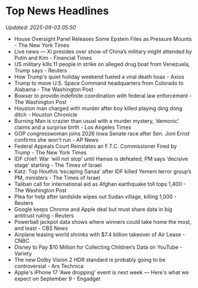 # Top News Headlines

_Updated: 2025-09-03 05:50_

- House Oversight Panel Releases Some Epstein Files as Pressure Mounts - The New York Times
- Live news — Xi presides over show of China’s military might attended by Putin and Kim - Financial Times
- US military kills 11 people in strike on alleged drug boat from Venezuela, Trump says - Reuters
- How Trump's quiet holiday weekend fueled a viral death hoax - Axios
- Trump to move U.S. Space Command headquarters from Colorado to Alabama - The Washington Post
- Bowser to provide indefinite coordination with federal law enforcement - The Washington Post
- Houston man charged with murder after boy killed playing ding dong ditch - Houston Chronicle
- Burning Man is crazier than usual with a murder mystery, ‘demonic’ claims and a surprise birth - Los Angeles Times
- GOP congresswoman joins 2026 Iowa Senate race after Sen. Joni Ernst confirms she won't run - AP News
- Federal Appeals Court Reinstates an F.T.C. Commissioner Fired by Trump - The New York Times
- IDF chief: War ‘will not stop’ until Hamas is defeated; PM says ‘decisive stage’ starting - The Times of Israel
- Katz: Top Houthis ‘escaping Sanaa’ after IDF killed Yemeni terror group’s PM, ministers - The Times of Israel
- Taliban call for international aid as Afghan earthquake toll tops 1,400 - The Washington Post
- Plea for help after landslide wipes out Sudan village, killing 1,000 - Reuters
- Google keeps Chrome and Apple deal but must share data in big antitrust ruling - Reuters
- Powerball jackpot data shows where winners could take home the most, and least - CBS News
- Airplane leasing world shrinks with $7.4 billion takeover of Air Lease - CNBC
- Disney to Pay $10 Million for Collecting Children’s Data on YouTube - Variety
- The new Dolby Vision 2 HDR standard is probably going to be controversial - Ars Technica
- Apple's iPhone 17 'Awe dropping' event is next week — Here's what we expect on September 9 - Engadget